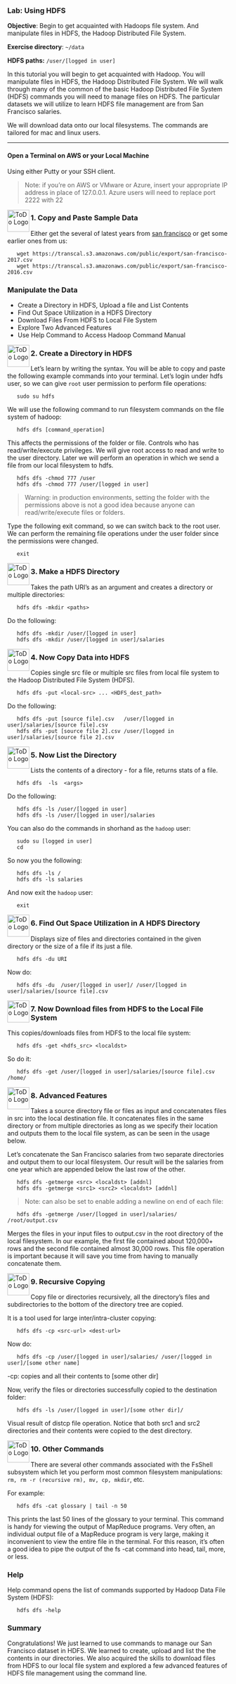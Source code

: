 ### Lab: Using HDFS

**Objective**: Begin to get acquainted with Hadoops file system. And manipulate files in HDFS, the Hadoop Distributed File System.

**Exercise directory**: `~/data`

**HDFS paths:** `/user/[logged in user]`

In this tutorial you will begin to get acquainted with Hadoop. You will manipulate files in HDFS, 
the Hadoop Distributed File System. We will walk through many of the common of the basic Hadoop 
Distributed File System (HDFS) commands you will need to manage files on HDFS. 
The particular datasets we will utilize to learn HDFS file management are from San Francisco salaries.

We will download data onto our local filesystems. The commands are tailored for mac and linux users.

----

#### Open a Terminal on AWS or your Local Machine

Using either Putty or your SSH client.

> Note: if you’re on AWS or VMware or Azure, insert your appropriate IP address in place of 127.0.0.1. Azure users will need to replace port 2222 with 22

<img src="https://user-images.githubusercontent.com/558905/40613898-7a6c70d6-624e-11e8-9178-7bde851ac7bd.png" align="left" width="50" height="50" title="ToDo Logo" />
<h3>1. Copy and Paste Sample Data</h3>

Either get the several of latest years from [san francisco](https://transparentcalifornia.com/salaries/san-francisco/) or get some earlier ones from us:

```console
   wget https://transcal.s3.amazonaws.com/public/export/san-francisco-2017.csv
   wget https://transcal.s3.amazonaws.com/public/export/san-francisco-2016.csv
```

### Manipulate the Data

* Create a Directory in HDFS, Upload a file and List Contents
* Find Out Space Utilization in a HDFS Directory
* Download Files From HDFS to Local File System
* Explore Two Advanced Features
* Use Help Command to Access Hadoop Command Manual


<img src="https://user-images.githubusercontent.com/558905/40613898-7a6c70d6-624e-11e8-9178-7bde851ac7bd.png" align="left" width="50" height="50" title="ToDo Logo" />
<h3>2. Create a Directory in HDFS</h3>

Let’s learn by writing the syntax. You will be able to copy and paste the following example commands into your terminal. Let’s login under hdfs user, so we can give `root` user permission to perform file operations:

```console
   sudo su hdfs
```

We will use the following command to run filesystem commands on the file system of hadoop:

```console
   hdfs dfs [command_operation]
```

This affects the permissions of the folder or file. Controls who has read/write/execute privileges. We will give root access to read and write to the user directory. Later we will perform an operation in which we send a file from our local filesystem to hdfs.

```console
   hdfs dfs -chmod 777 /user
   hdfs dfs -chmod 777 /user/[logged in user]
```

>Warning: in production environments, setting the folder with the permissions above is not a good idea because anyone can read/write/execute files or folders.

Type the following exit command, so we can switch back to the root user. We can perform the remaining file operations under the user folder since the permissions were changed.

```console
   exit
```

<img src="https://user-images.githubusercontent.com/558905/40613898-7a6c70d6-624e-11e8-9178-7bde851ac7bd.png" align="left" width="50" height="50" title="ToDo Logo" />
<h3>3. Make a HDFS Directory</h3>

Takes the path URI’s as an argument and creates a directory or multiple directories:

```console
   hdfs dfs -mkdir <paths>
```

Do the following:

```console
   hdfs dfs -mkdir /user/[logged in user]
   hdfs dfs -mkdir /user/[logged in user]/salaries
```


<img src="https://user-images.githubusercontent.com/558905/40613898-7a6c70d6-624e-11e8-9178-7bde851ac7bd.png" align="left" width="50" height="50" title="ToDo Logo" />
<h3>4. Now Copy Data into HDFS</h3>

Copies single src file or multiple src files from local file system to the Hadoop Distributed File System (HDFS).

```console
   hdfs dfs -put <local-src> ... <HDFS_dest_path>
```

Do the following:

```console
   hdfs dfs -put [source file].csv   /user/[logged in user]/salaries/[source file].csv
   hdfs dfs -put [source file 2].csv /user/[logged in user]/salaries/[source file 2].csv
```


<img src="https://user-images.githubusercontent.com/558905/40613898-7a6c70d6-624e-11e8-9178-7bde851ac7bd.png" align="left" width="50" height="50" title="ToDo Logo" />
<h3>5. Now List the Directory</h3>

Lists the contents of a directory - for a file, returns stats of a file.

```console
   hdfs dfs  -ls  <args>
```

Do the following:

```console
   hdfs dfs -ls /user/[logged in user]
   hdfs dfs -ls /user/[logged in user]/salaries
```

You can also do the commands in shorhand as the `hadoop` user:

```console
   sudo su [logged in user]
   cd
```

So now you the following:

```console
   hdfs dfs -ls /
   hdfs dfs -ls salaries
```

And now exit the `hadoop` user:

```console
   exit
```

<img src="https://user-images.githubusercontent.com/558905/40613898-7a6c70d6-624e-11e8-9178-7bde851ac7bd.png" align="left" width="50" height="50" title="ToDo Logo" />
<h3>6. Find Out Space Utilization in A HDFS Directory</h3>

Displays size of files and directories contained in the given directory or the size of a file if its just a file.

```console
   hdfs dfs -du URI
```

Now do:

```console
   hdfs dfs -du  /user/[logged in user]/ /user/[logged in user]/salaries/[source file].csv
```


<img src="https://user-images.githubusercontent.com/558905/40613898-7a6c70d6-624e-11e8-9178-7bde851ac7bd.png" align="left" width="50" height="50" title="ToDo Logo" />
<h3>7. Now Download files from HDFS to the Local File System</h3>

This copies/downloads files from HDFS to the local file system:


```console
   hdfs dfs -get <hdfs_src> <localdst>
```

So do it:

```console
   hdfs dfs -get /user/[logged in user]/salaries/[source file].csv /home/
```


<img src="https://user-images.githubusercontent.com/558905/40613898-7a6c70d6-624e-11e8-9178-7bde851ac7bd.png" align="left" width="50" height="50" title="ToDo Logo" />
<h3>8. Advanced Features</h3>

Takes a source directory file or files as input and concatenates files in src into the local destination file. It concatenates files in the same directory or from multiple directories as long as we specify their location and outputs them to the local file system, as can be seen in the usage below.

Let’s concatenate the San Francisco salaries from two separate directories and output them to our local filesystem. Our result will be the salaries from one year which are appended below the last row of the other.


```console
   hdfs dfs -getmerge <src> <localdst> [addnl]
   hdfs dfs -getmerge <src1> <src2> <localdst> [addnl]
```

>Note: can also be set to enable adding a newline on end of each file:

```console
   hdfs dfs -getmerge /user/[logged in user]/salaries/ /root/output.csv
```

Merges the files in your input files to output.csv in the root directory of the local filesystem. In our example, the first file contained about 120,000+ rows and the second file contained almost 30,000 rows. This file operation is important because it will save you time from having to manually concatenate them.


<img src="https://user-images.githubusercontent.com/558905/40613898-7a6c70d6-624e-11e8-9178-7bde851ac7bd.png" align="left" width="50" height="50" title="ToDo Logo" />
<h3>9. Recursive Copying</h3>

Copy file or directories recursively, all the directory’s files and subdirectories to the bottom of the directory tree are copied.

It is a tool used for large inter/intra-cluster copying:

```console
   hdfs dfs -cp <src-url> <dest-url>
```

Now do:

```console
   hdfs dfs -cp /user/[logged in user]/salaries/ /user/[logged in user]/[some other name]
```

-cp: copies and all their contents to [some other dir]

Now, verify the files or directories successfully copied to the destination folder:

```console
   hdfs dfs -ls /user/[logged in user]/[some other dir]/
```

Visual result of distcp file operation. Notice that both src1 and src2 directories and their contents were copied to the dest directory.


<img src="https://user-images.githubusercontent.com/558905/40613898-7a6c70d6-624e-11e8-9178-7bde851ac7bd.png" align="left" width="50" height="50" title="ToDo Logo" />
<h3>10. Other Commands</h3>

There are several other commands associated with the FsShell subsystem which let you perform most common filesystem manipulations: `rm, rm -r (recursive rm), mv, cp, mkdir`, etc.

For example:

```console
   hdfs dfs -cat glossary | tail -n 50
```

This prints the last 50 lines of the glossary to your terminal. This command is handy for viewing the output of MapReduce programs. Very often, an individual output file of a MapReduce program is very large, making it inconvenient to view the entire file in the terminal. For this reason, it’s often a good idea to pipe the output of the fs -cat command into head, tail, more, or less.

### Help

Help command opens the list of commands supported by Hadoop Data File System (HDFS):

```console
   hdfs dfs -help
```

### Summary

Congratulations! We just learned to use commands to manage our San Francisco dataset in HDFS. We learned to create, upload and list the the contents in our directories. We also acquired the skills to download files from HDFS to our local file system and explored a few advanced features of HDFS file management using the command line.
